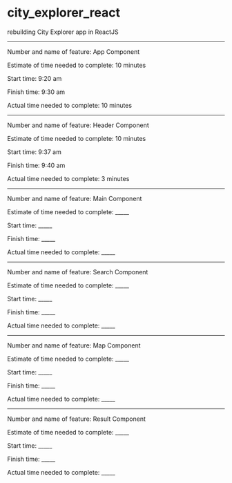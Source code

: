 # city_explorer_react
rebuilding City Explorer app in ReactJS
___

Number and name of feature: App Component

Estimate of time needed to complete: 10 minutes

Start time: 9:20 am

Finish time: 9:30 am

Actual time needed to complete: 10 minutes

___

Number and name of feature: Header Component

Estimate of time needed to complete: 10 minutes

Start time: 9:37 am

Finish time: 9:40 am

Actual time needed to complete: 3 minutes

___

Number and name of feature: Main Component

Estimate of time needed to complete: _____

Start time: _____

Finish time: _____

Actual time needed to complete: _____

___

Number and name of feature: Search Component

Estimate of time needed to complete: _____

Start time: _____

Finish time: _____

Actual time needed to complete: _____

___

Number and name of feature: Map Component

Estimate of time needed to complete: _____

Start time: _____

Finish time: _____

Actual time needed to complete: _____

___

Number and name of feature: Result Component

Estimate of time needed to complete: _____

Start time: _____

Finish time: _____

Actual time needed to complete: _____